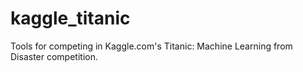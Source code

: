 # kaggle_titanic
Tools for competing in Kaggle.com's Titanic: Machine Learning from Disaster competition.
